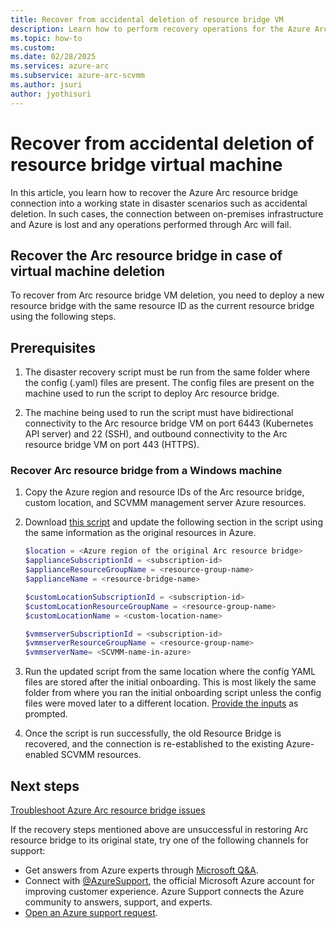 ```yaml
---
title: Recover from accidental deletion of resource bridge VM
description: Learn how to perform recovery operations for the Azure Arc resource bridge VM in Azure Arc-enabled System Center Virtual Machine Manager disaster scenarios.
ms.topic: how-to 
ms.custom:
ms.date: 02/28/2025
ms.services: azure-arc
ms.subservice: azure-arc-scvmm
ms.author: jsuri
author: jyothisuri
---
```


# Recover from accidental deletion of resource bridge virtual machine

In this article, you learn how to recover the Azure Arc resource bridge connection into a working state in disaster scenarios such as accidental deletion. In such cases, the connection between on-premises infrastructure and Azure is lost and any operations performed through Arc will fail.

## Recover the Arc resource bridge in case of virtual machine deletion

To recover from Arc resource bridge VM deletion, you need to deploy a new resource bridge with the same resource ID as the current resource bridge using the following steps.

## Prerequisites

1. The disaster recovery script must be run from the same folder where the config (.yaml) files are present. The config files are present on the machine used to run the script to deploy Arc resource bridge. 

1. The machine being used to run the script must have bidirectional connectivity to the Arc resource bridge VM on port 6443 (Kubernetes API server) and 22 (SSH), and outbound connectivity to the Arc resource bridge VM on port 443 (HTTPS).


### Recover Arc resource bridge from a Windows machine

1.	Copy the Azure region and resource IDs of the Arc resource bridge, custom location, and SCVMM management server Azure resources.

2.	Download [this script](https://aka.ms/arcvmmwindowsdrscript) and update the following section in the script using the same information as the original resources in Azure. 

    ```powershell
    $location = <Azure region of the original Arc resource bridge>
    $applianceSubscriptionId = <subscription-id>
    $applianceResourceGroupName = <resource-group-name>
    $applianceName = <resource-bridge-name>

    $customLocationSubscriptionId = <subscription-id>
    $customLocationResourceGroupName = <resource-group-name>
    $customLocationName = <custom-location-name>

    $vmmserverSubscriptionId = <subscription-id>
    $vmmserverResourceGroupName = <resource-group-name>
    $vmmserverName= <SCVMM-name-in-azure>
    ```
 
3.	Run the updated script from the same location where the config YAML files are stored after the initial onboarding. This is most likely the same folder from where you ran the initial onboarding script unless the config files were moved later to a different location. [Provide the inputs](quickstart-connect-system-center-virtual-machine-manager-to-arc.md#script-runtime) as prompted. 

4.	Once the script is run successfully, the old Resource Bridge is recovered, and the connection is re-established to the existing Azure-enabled SCVMM resources.

## Next steps

[Troubleshoot Azure Arc resource bridge issues](../resource-bridge/troubleshoot-resource-bridge.md)

If the recovery steps mentioned above are unsuccessful in restoring Arc resource bridge to its original state, try one of the following channels for support:

- Get answers from Azure experts through [Microsoft Q&A](/answers/topics/azure-arc.html).
- Connect with [@AzureSupport](https://x.com/azuresupport), the official Microsoft Azure account for improving customer experience. Azure Support connects the Azure community to answers, support, and experts.
- [Open an Azure support request](../../azure-portal/supportability/how-to-create-azure-support-request.md).
